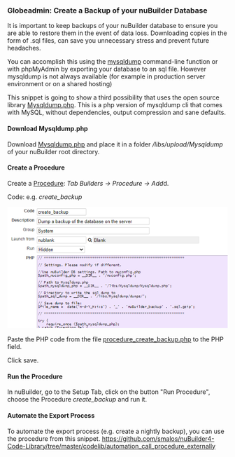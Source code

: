 ### Globeadmin: Create a Backup of your nuBuilder Database

It is important to keep backups of your nuBuilder database to ensure you are able to restore them in the event of data loss. 
Downloading copies in the form of .sql files, can save you unnecessary stress and prevent future headaches. 

You can accomplish this using the [mysqldump](https://dev.mysql.com/doc/refman/8.0/en/mysqldump.html) command-line function or with phpMyAdmin by exporting your database to an sql file.
However mysqldump is not always available (for example in production server environment or on a shared hosting)

This snippet is going to show a third possibility that uses the open source library [Mysqldump.php](https://github.com/ifsnop/mysqldump-php).
This is a php version of mysqldump cli that comes with MySQL, without dependencies, output compression and sane defaults.

#### Download Mysqldump.php

Download [Mysqldump.php](https://github.com/ifsnop/mysqldump-php/blob/master/src/Ifsnop/Mysqldump/Mysqldump.php) and place it in a folder */libs/upload/Mysqldump* of your nuBuilder root directory.

#### Create a Procedure

Create a [Procedure](https://wiki.nubuilder.net/nubuilderforte/index.php/Procedures): *Tab Builders -> Procedure -> Add*d.

Code: e.g. *create_backup*

<p align="left">
  <img src="screenshots/procedure_create_backup.png">
</p>

Paste the PHP code from the file [procedure_create_backup.php](procedure_create_backup.php) to the PHP field.

Click save.

#### Run the Procedure
In nuBuilder, go to the Setup Tab, click on the button "Run Procedure", choose the Procedure *create_backup* and run it.


#### Automate the Export Process

To automate the export process (e.g. create a nightly backup), you can use the procedure from this snippet.
https://github.com/smalos/nuBuilder4-Code-Library/tree/master/codelib/automation_call_procedure_externally

